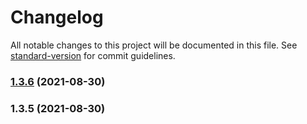 # Changelog

All notable changes to this project will be documented in this file. See [standard-version](https://github.com/conventional-changelog/standard-version) for commit guidelines.

### [1.3.6](https://github.com/wweiss/aws-serverless-etsy-shop-event-source/compare/v1.3.5...v1.3.6) (2021-08-30)

### 1.3.5 (2021-08-30)
